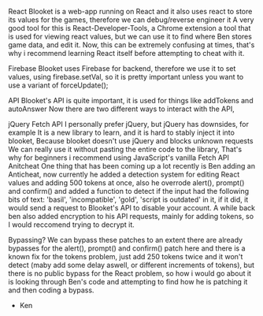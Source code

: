 React
Blooket is a web-app running on React
and it also uses react to store its values for the games, therefore we can debug/reverse engineer it
A very good tool for this is React-Developer-Tools, a Chrome extension a tool that is used for viewing react values, but we can use it to find where Ben stores game data, and edit it.
Now, this can be extremely confusing at times, that's why i recommend learning React itself before attempting to cheat with it.

Firebase
Blooket uses Firebase for backend, therefore we use it to set values, using firebase.setVal, so it is pretty important
unless you want to use a variant of forceUpdate();

API
Blooket's API is quite important, it is used for things like addTokens and autoAnswer
Now there are two different ways to interact with the API,

jQuery
Fetch API
I personally prefer jQuery, but jQuery has downsides, for example It is a new library to learn, and it is hard to stably inject it into blooket, Because blooket doesn't use jQuery and blocks unknown requests
We can really use it without pasting the entire code to the library, That's why for beginners i recommend using JavaScript's vanilla Fetch API
Anitcheat
One thing that has been coming up a lot recently is Ben adding an Anticheat, now currently he added a detection system for editing React values and adding 500 tokens at once, also he overrode alert(), prompt() and confirm() and added a function to detect if the input had the following bits of text: 'basil', 'incompatible', 'gold', 'script is outdated' in it, if it did, it would send a request to Blooket's API to disable your account. A while back ben also added encryption to his API requests, mainly for adding tokens, so I would reccomend trying to decrypt it.

Bypassing?
We can bypass these patches to an extent there are already bypasses for the alert(), prompt() and confirm() patch here and there is a known fix for the tokens problem, just add 250 tokens twice and it won't detect (maby add some delay aswell, or different increments of tokens), but there is no public bypass for the React problem, so how i would go about it is looking through Ben's code and attempting to find how he is patching it and then coding a bypass.

- Ken
